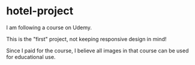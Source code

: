 # hotel-project
I am following a course on Udemy.

This is the "first" project, not keeping responsive design in mind!

Since I paid for the course, I believe all images in that course can be used for educational use.
